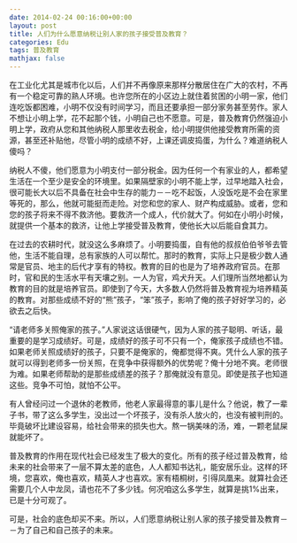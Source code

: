 ```yaml
---
date: 2014-02-24 00:16:00+00:00
layout: post
title: 人们为什么愿意纳税让别人家的孩子接受普及教育？
categories: Edu
tags: 普及教育
mathjax: false
---
```


在工业化尤其是城市化以后，人们并不再像原来那样分散居住在广大的农村，不再有一个稳定可靠的熟人环境。也许您所在的小区边上就住着贫困的小明一家，他们连吃饭都困难，小明不仅没有时间学习，而且还要承担一部分家务甚至劳作。家人不想让小明上学，花不起那个钱，小明自己也不愿意。可是，普及教育仍然强迫小明上学，政府从您和其他纳税人那里收去税金，给小明提供他接受教育所需的资源，甚至还补贴他，尽管小明的成绩不好，上课还调皮捣蛋，为什么？难道纳税人傻吗？

纳税人不傻，他们愿意为小明支付一部分税金。因为任何一个有家业的人，都希望生活在一个至少是安全的环境里。如果隔壁家的小明不能上学，过早地踏入社会，很可能长大以后不具备在社会中生存的能力－－吃不起饭，人没饭吃是不会在家里等死的，那么，他就可能挺而走险。对您和您的家人、财产构成威胁。或者，您和您的孩子将来不得不救济他。要救济一个成人，代价就大了。何如在小明小时候，就提供一个基本的救济，让他上学接受普及教育，使他长大以后能自食其力。

在过去的农耕时代，就没这么多麻烦了。小明要捣蛋，自有他的叔叔伯伯爷爷去管他，生活不能自理，总有家族的人可以帮忙。那时的教育，实际上只是极少数人通常是官员、地主的后代才享有的特权。教育的目的也是为了培养政府官员。在那时，官和民的生活水平有天壤之别。一人为官，鸡犬升天。人们理所当然地都认为教育的目的就是培养官员。即使到了今天，大多数人仍然将普及教育视为培养精英的教育。对那些成绩不好的“熊”孩子，“笨”孩子，影响了俺的孩子好好学习的，必欲去之后快。

“请老师多关照俺家的孩子。”人家说这话很硬气，因为人家的孩子聪明、听话，最重要的是学习成绩好。可是，成绩好的孩子可不只有一个，俺家孩子成绩也不错。如果老师关照成绩好的孩子，只要不是俺家的，俺都觉得不爽。凭什么人家的孩子就可以得到老师多一份关照，在竞争中获得额外的优势呢？俺十分地不爽。老师很为难。如果老师帮助的是那些成绩差的孩子？那俺就没有意见。即使是孩子也知道这些。竞争不可怕，就怕不公平。

有人曾经问过一个退休的老教师，他老人家最得意的事儿是什么？他说，教了一辈子书，带了这么多学生，没出过一个坏孩子，没有杀人放火的，也没有被判刑的。毕竟破坏比建设容易，给社会带来的损失也大。熬一锅美味的汤，难，一颗老鼠屎就能坏了。

普及教育的作用在现代社会已经发生了极大的变化。所有的孩子经过普及教育，给未来的社会带来了一层不算太差的底色，人人都知书达礼，能安居乐业。这样的环境，您喜欢，俺也喜欢，精英人才也喜欢。家有梧桐树，引得凤凰来。就算社会还需要几个人中龙凤，请也花不了多少钱。何况咱这么多学生，就算是挑1%出来，已是十分可观了。

可是，社会的底色却买不来。所以，人们愿意纳税让别人家的孩子接受普及教育－－为了自己和自己孩子的未来。
